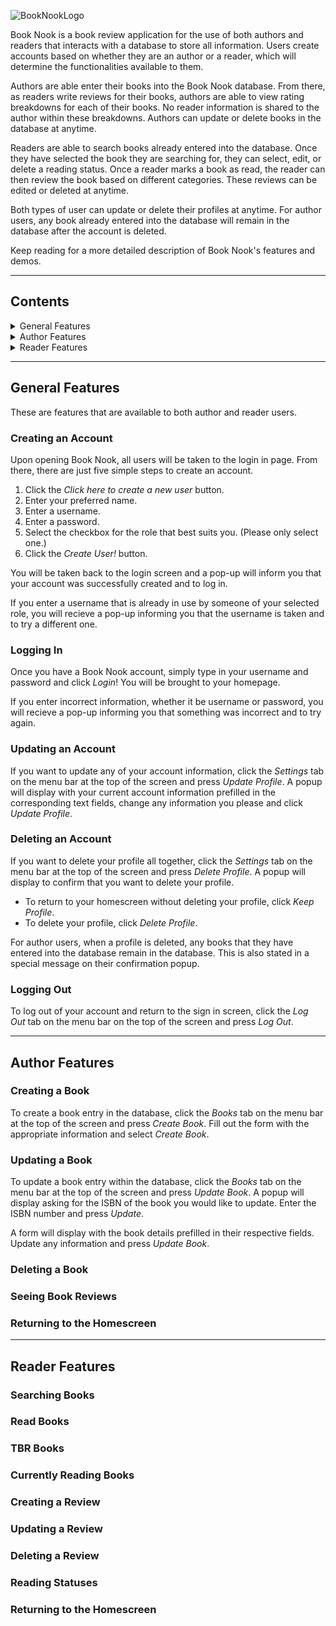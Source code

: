![BookNookLogo](https://github.com/maeganlucas/BookNook/assets/92832062/b88c1cd4-c7b4-46b3-a7c6-4ef1546da70d)

Book Nook is a book review application for the use of both authors and readers that interacts with a database to store all information. Users create accounts based on whether they are an author or a reader, which will determine the functionalities available to them. 

Authors are able enter their books into the Book Nook database. From there, as readers write reviews for their books, authors are able to view rating breakdowns for each of their books. No reader information is shared to the author within these breakdowns. Authors can update or delete books in the database at anytime.

Readers are able to search books already entered into the database. Once they have selected the book they are searching for, they can select, edit, or delete a reading status. Once a reader marks a book as read, the reader can then review the book based on different categories. These reviews can be edited or deleted at anytime.

Both types of user can update or delete their profiles at anytime. For author users, any book already entered into the database will remain in the database after the account is deleted.

Keep reading for a more detailed description of Book Nook's features and demos.

---

## Contents

<details>
<summary>General Features</summary>
  
[General Features](#general-features) <br>
&emsp;[Creating an Account](#creating-an-account) <br>
&emsp;[Logging In](#logging-in) <br>
&emsp;[Updating an Account](#updating-an-account) <br>
&emsp;[Deleting an Account](#deleting-an-account) <br>
&emsp;[Logging Out](#logging-out) <br>
  
</details>

<details>
<summary>Author Features</summary>
  
[Author Features](#author-features) <br>
&emsp;[Creating a Book](#creating-a-book) <br>
&emsp;[Updating a Book](#updating-a-book) <br>
&emsp;[Deleting a Book](#deleting-a-book) <br>
&emsp;[Seeing Book Reviews](#seeing-book-reviews) <br>
&emsp;[Returning to the Homescreen](#returning-to-the-homescreen) <br>

</details>

<details>
<summary>Reader Features</summary>
  
[Reader Features](#reader-features) <br>
&emsp;[Searching Books](#searching-books) <br>
&emsp;[Read Books](#read-books) <br>
&emsp;[TBR Books](#tbr-books) <br>
&emsp;[Currently Reading Books](#currently-reading-books) <br>
&emsp;[Creating a Review](#creating-a-review) <br>
&emsp;[Updating a Review](#updating-a-review) <br>
&emsp;[Deleting a Review](#deleting-a-review) <br>
&emsp;[Reading Statuses](#reading-statuses) <br>
&emsp;[Returning to the Homescreen](#returning-to-the-homescreen) <br>

</details>

---

## General Features
These are features that are available to both author and reader users.

### Creating an Account
Upon opening Book Nook, all users will be taken to the login in page. From there, there are just five simple steps to create an account.

1. Click the _Click here to create a new user_ button.
2. Enter your preferred name.
3. Enter a username.
4. Enter a password.
5. Select the checkbox for the role that best suits you. (Please only select one.)
6. Click the _Create User!_ button.

You will be taken back to the login screen and a pop-up will inform you that your account was successfully created and to log in.

If you enter a username that is already in use by someone of your selected role, you will recieve a pop-up informing you that the username is taken and to try a different one.

### Logging In
Once you have a Book Nook account, simply type in your username and password and click _Login_! You will be brought to your homepage.

If you enter incorrect information, whether it be username or password, you will recieve a pop-up informing you that something was incorrect and to try again.
### Updating an Account
If you want to update any of your account information, click the _Settings_ tab on the menu bar at the top of the screen and press _Update Profile_. A popup will display with your current account information prefilled in the corresponding text fields, change any information you please and click _Update Profile_. 

### Deleting an Account
If you want to delete your profile all together, click the _Settings_ tab on the menu bar at the top of the screen and press _Delete Profile_. A popup will display to confirm that you want to delete your profile.
- To return to your homescreen without deleting your profile, click _Keep Profile_.
- To delete your profile, click _Delete Profile_.

For author users, when a profile is deleted, any books that they have entered into the database remain in the database. This is also stated in a special message on their confirmation popup.

### Logging Out
To log out of your account and return to the sign in screen, click the _Log Out_ tab on the menu bar on the top of the screen and press _Log Out_.

---

## Author Features

### Creating a Book
To create a book entry in the database, click the _Books_ tab on the menu bar at the top of the screen and press _Create Book_. Fill out the form with the appropriate information and select _Create Book_.

### Updating a Book
To update a book entry within the database, click the _Books_ tab on the menu bar at the top of the screen and press _Update Book_. A popup will display asking for the ISBN of the book you would like to update. Enter the ISBN number and press _Update_.

A form will display with the book details prefilled in their respective fields. Update any information and press _Update Book_.

### Deleting a Book

### Seeing Book Reviews

### Returning to the Homescreen

---

## Reader Features

### Searching Books

### Read Books

### TBR Books

### Currently Reading Books

### Creating a Review

### Updating a Review

### Deleting a Review

### Reading Statuses

### Returning to the Homescreen
